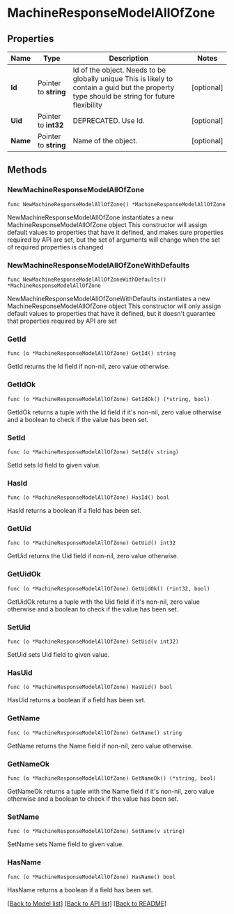 # MachineResponseModelAllOfZone

## Properties

Name | Type | Description | Notes
------------ | ------------- | ------------- | -------------
**Id** | Pointer to **string** | Id of the object. Needs to be globally unique This is likely to contain a guid but the property type should be string for future flexibility | [optional] 
**Uid** | Pointer to **int32** | DEPRECATED. Use Id. | [optional] 
**Name** | Pointer to **string** | Name of the object. | [optional] 

## Methods

### NewMachineResponseModelAllOfZone

`func NewMachineResponseModelAllOfZone() *MachineResponseModelAllOfZone`

NewMachineResponseModelAllOfZone instantiates a new MachineResponseModelAllOfZone object
This constructor will assign default values to properties that have it defined,
and makes sure properties required by API are set, but the set of arguments
will change when the set of required properties is changed

### NewMachineResponseModelAllOfZoneWithDefaults

`func NewMachineResponseModelAllOfZoneWithDefaults() *MachineResponseModelAllOfZone`

NewMachineResponseModelAllOfZoneWithDefaults instantiates a new MachineResponseModelAllOfZone object
This constructor will only assign default values to properties that have it defined,
but it doesn't guarantee that properties required by API are set

### GetId

`func (o *MachineResponseModelAllOfZone) GetId() string`

GetId returns the Id field if non-nil, zero value otherwise.

### GetIdOk

`func (o *MachineResponseModelAllOfZone) GetIdOk() (*string, bool)`

GetIdOk returns a tuple with the Id field if it's non-nil, zero value otherwise
and a boolean to check if the value has been set.

### SetId

`func (o *MachineResponseModelAllOfZone) SetId(v string)`

SetId sets Id field to given value.

### HasId

`func (o *MachineResponseModelAllOfZone) HasId() bool`

HasId returns a boolean if a field has been set.

### GetUid

`func (o *MachineResponseModelAllOfZone) GetUid() int32`

GetUid returns the Uid field if non-nil, zero value otherwise.

### GetUidOk

`func (o *MachineResponseModelAllOfZone) GetUidOk() (*int32, bool)`

GetUidOk returns a tuple with the Uid field if it's non-nil, zero value otherwise
and a boolean to check if the value has been set.

### SetUid

`func (o *MachineResponseModelAllOfZone) SetUid(v int32)`

SetUid sets Uid field to given value.

### HasUid

`func (o *MachineResponseModelAllOfZone) HasUid() bool`

HasUid returns a boolean if a field has been set.

### GetName

`func (o *MachineResponseModelAllOfZone) GetName() string`

GetName returns the Name field if non-nil, zero value otherwise.

### GetNameOk

`func (o *MachineResponseModelAllOfZone) GetNameOk() (*string, bool)`

GetNameOk returns a tuple with the Name field if it's non-nil, zero value otherwise
and a boolean to check if the value has been set.

### SetName

`func (o *MachineResponseModelAllOfZone) SetName(v string)`

SetName sets Name field to given value.

### HasName

`func (o *MachineResponseModelAllOfZone) HasName() bool`

HasName returns a boolean if a field has been set.


[[Back to Model list]](../README.md#documentation-for-models) [[Back to API list]](../README.md#documentation-for-api-endpoints) [[Back to README]](../README.md)


